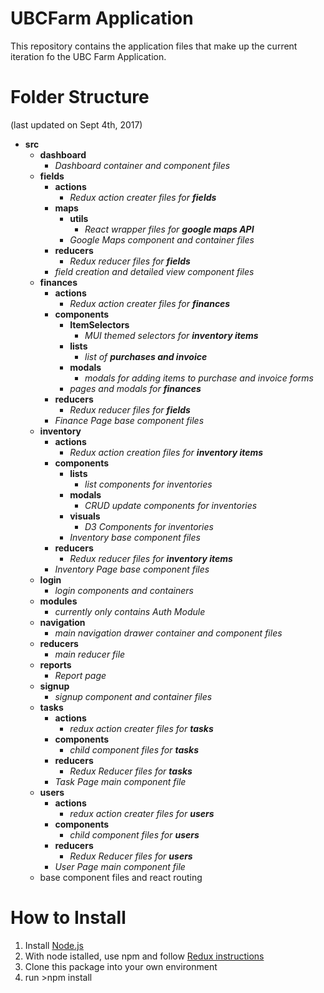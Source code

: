 # UBCFarm Application
This repository contains the application files that make up the current iteration fo the UBC Farm Application. 

# Folder Structure
(last updated on Sept 4th, 2017)
* **src**
	* **dashboard**
		* *Dashboard container and component files*
	* **fields**
		* **actions**
			* *Redux action creater files for **fields*** 
		* **maps**
			* **utils**
				* *React wrapper files for **google maps API***
			* *Google Maps component and container files*
		* **reducers**
			* *Redux reducer files for **fields***
		* *field creation and detailed view component files*
	* **finances**
		* **actions**
			* *Redux action creater files for **finances***
		* **components**
			* **ItemSelectors**
				* *MUI themed selectors for **inventory items***
			* **lists**
				* *list of **purchases and invoice***
			* **modals**
				* *modals for adding items to purchase and invoice forms*
			* *pages and modals for **finances***
		* **reducers**
			* *Redux reducer files for **fields***
		* *Finance Page base component files*
	* **inventory**
		* **actions**
			* *Redux action creation files for **inventory items***
		* **components** 
			* **lists**
				* *list components for inventories*
			* **modals**
				* *CRUD update components for inventories*
			* **visuals**
				* *D3 Components for inventories*
			* *Inventory base component files*
		* **reducers**
			* *Redux reducer files for **inventory items***
		* *Inventory Page base component files*
	* **login**
		* *login components and containers*
	* **modules**
		* *currently only contains Auth Module*
	* **navigation**
		* *main navigation drawer container and component files*
	* **reducers**
		* *main reducer file*
	* **reports**
		* *Report page*
	* **signup**
		* *signup component and container files*
	* **tasks**
		* **actions**
			* *redux action creater files for **tasks***
		* **components**
			* *child component files for **tasks***
		* **reducers**
			* *Redux Reducer files for **tasks***
		* *Task Page main component file*
	* **users**
		* **actions**
			* *redux action creater files for **users***
		* **components**
			* *child component files for **users***
		* **reducers**
			* *Redux Reducer files for **users***
		* *User Page main component file*
	* base component files and react routing


# How to Install
1. Install [Node.js](https://nodejs.org/en/)
2. With node istalled, use npm and follow [Redux instructions](http://redux.js.org/docs/basics/UsageWithReact.html)
3. Clone this package into your own environment
4. run >npm install
